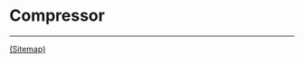 # Compressor

---

[(Sitemap)](https://github.com/way-of-the-sunvox/Way-of-the-SunVox/blob/master/Sitemap.md)
